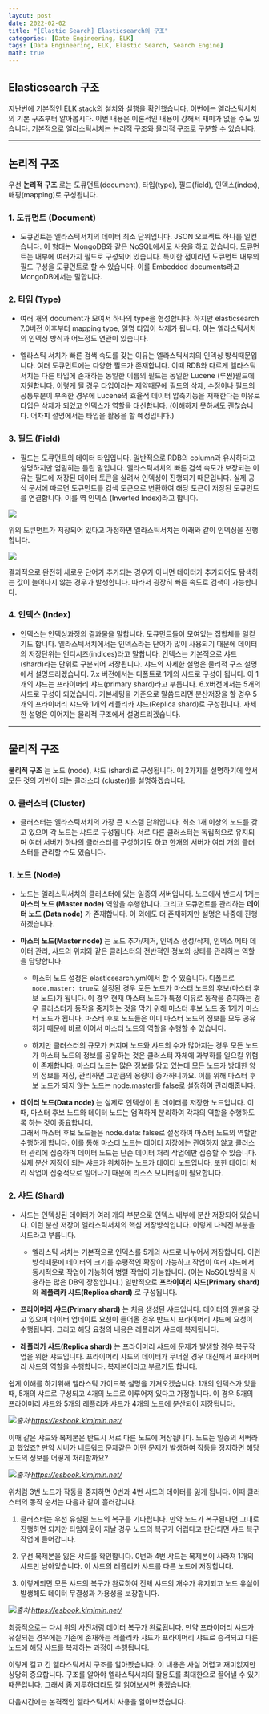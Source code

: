 ```yaml
---
layout: post
date: 2022-02-02
title: "[Elastic Search] Elasticsearch의 구조"
categories: [Date Engineering, ELK]
tags: [Data Engineering, ELK, Elastic Search, Search Engine]
math: true
---
```


## **Elasticsearch 구조**

지난번에 기본적인 ELK stack의 설치와 실행을 확인했습니다. 이번에는 엘라스틱서치의 기본 구조부터 알아봅시다. 이번 내용은 이론적인 내용이 강해서 재미가 없을 수도 있습니다. 기본적으로 엘라스틱서치는 논리적 구조와 물리적 구조로 구분할 수 있습니다.

---

## **논리적 구조**

우선 **논리적 구조** 로는 도큐먼트(document), 타입(type), 필드(field), 인덱스(index), 매핑(mapping)로 구성됩니다.

### 1. 도큐먼트 (Document)

- 도큐먼트는 엘라스틱서치의 데이터 최소 단위입니다. JSON 오브젝트 하나를 일컫습니다. 이 형태는 MongoDB와 같은 NoSQL에서도 사용을 하고 있습니다. 도큐먼트는 내부에 여러가지 필드로 구성되어 있습니다. 특이한 점이라면 도큐먼트 내부의 필드 구성을 도큐먼트로 할 수 있습니다. 이를 Embedded documents라고 MongoDB에서는 말합니다.

### 2. 타입 (Type)

- 여러 개의 document가 모여서 하나의 type을 형성합니다. 하지만 elasticsearch 7.0버전 이후부터 mapping type, 일명 타입이 삭제가 됩니다. 이는 엘라스틱서치의 인덱싱 방식과 어느정도 연관이 있습니다.

- 엘라스틱 서치가 빠른 검색 속도를 갖는 이유는 엘라스틱서치의 인덱싱 방식때문입니다. 여러 도큐먼트에는 다양한 필드가 존재합니다. 이때 RDB와 다르게 엘라스틱서치는 다른 타입에 존재하는 동일한 이름의 필드는 동일한 Lucene (루씬)필드에 지원합니다. 이렇게 될 경우 타입이라는 제약때문에 필드의 삭제, 수정이나 필드의 공통부분이 부족한 경우에 Lucene의 효율적 데이터 압축기능을 저해한다는 이유로 타입은 삭제가 되었고 인덱스가 역할을 대신합니다. (이해하지 못하셔도 괜찮습니다. 어차피 설명에서는 타입을 활용을 할 예정입니다.)

### 3. 필드 (Field)

- 필드는 도큐먼트의 데이터 타입입니다. 일반적으로 RDB의 column과 유사하다고 설명하지만 엄밀히는 틀린 말입니다. 엘라스틱서치의 빠른 검색 속도가 보장되는 이유는 필드에 저장된 데이터 토큰을 살려서 인덱싱이 진행되기 때문입니다. 실제 공식 문서에 따르면 도큐먼트를 검색 토큰으로 변환하여 해당 토큰이 저장된 도큐먼트를 연결합니다. 이를 역 인덱스 (Inverted Index)라고 합니다.

![](/image/DataEngineering/elk/elasticsearch/post2/rdb.png)

위의 도큐먼트가 저장되어 있다고 가정하면 엘라스틱서치는 아래와 같이 인덱싱을 진행합니다.

![](/image/DataEngineering/elk/elasticsearch/post2/elasticdb.png)

결과적으로 완전히 새로운 단어가 추가되는 경우가 아니면 데이터가 추가되어도 탐색하는 값이 늘어나지 않는 경우가 발생합니다. 따라서 굉장히 빠른 속도로 검색이 가능합니다.

### 4. 인덱스 (Index)

- 인덱스는 인덱싱과정의 결과물을 말합니다. 도큐먼트들이 모여있는 집합체를 일컫기도 합니다. 엘라스틱서치에서는 인덱스라는 단어가 많이 사용되기 때문에 데이터의 저장단위는 인디시즈(indices)라고 말합니다. 인덱스는 기본적으로 샤드 (shard)라는 단위로 구분되어 저장됩니다. 샤드의 자세한 설명은 물리적 구조 설명에서 설명드리겠습니다. 7.x 버전에서는 디폴트로 1개의 샤드로 구성이 됩니다. 이 1개의 샤드는 프라이머리 샤드(primary shard)라고 부릅니다. 6.x버전에서는 5개의 샤드로 구성이 되었습니다. 기본세팅을 기준으로 말씀드리면 분산저장을 할 경우 5개의 프라이머리 샤드와 1개의 레플리카 샤드(Replica shard)로 구성됩니다. 자세한 설명은 이어지는 물리적 구조에서 설명드리겠습니다.

---

## **물리적 구조**

**물리적 구조** 는 노드 (node), 샤드 (shard)로 구성됩니다. 이 2가지를 설명하기에 앞서 모든 것의 기반이 되는 클러스터 (cluster)를 설명하겠습니다.

### 0. 클러스터 (Cluster)

- 클러스터는 엘라스틱서치의 가장 큰 시스템 단위입니다. 최소 1개 이상의 노드를 갖고 있으며 각 노드는 샤드로 구성됩니다. 서로 다른 클러스터는 독립적으로 유지되며 여러 서버가 하나의 클러스터를 구성하기도 하고 한개의 서버가 여러 개의 클러스터를 관리할 수도 있습니다.

### 1. 노드 (Node)

- 노드는 엘라스틱서치의 클러스터에 있는 일종의 서버입니다. 노드에서 반드시 1개는 **마스터 노드 (Master node)** 역할을 수행합니다. 그리고 도큐먼트를 관리하는 **데이터 노드 (Data node)** 가 존재합니다. 이 외에도 더 존재하지만 설명은 나중에 진행하겠습니다.

- **마스터 노드(Master node)** 는 노드 추가/제거, 인덱스 생성/삭제, 인덱스 메타 데이터 관리, 샤드의 위치와 같은 클러스터의 전반적인 정보와 상태를 관리하는 역할을 담당합니다.

    - 마스터 노드 설정은 elasticsearch.yml에서 할 수 있습니다. 디폴트로 `node.master: true`로 설정된 경우 모든 노드가 마스터 노드의 후보(마스터 후보 노드)가 됩니다. 이 경우 현재 마스터 노드가 특정 이유로 동작을 중지하는 경우 클러스터가 동작을 중지하는 것을 막기 위해 마스터 후보 노드 중 1개가 마스터 노드가 됩니다. 마스터 후보 노드들은 이미 마스터 노드의 정보를 모두 공유하기 때문에 바로 이어서 마스터 노드의 역할을 수행할 수 있습니다.

    - 하지만 클러스터의 규모가 커지며 노드와 샤드의 수가 많아지는 경우 모든 노드가 마스터 노드의 정보를 공유하는 것은 클러스터 자체에 과부하를 일으킬 위험이 존재합니다. 마스터 노드는 많은 정보를 담고 있는데 모든 노드가 방대한 양의 정보를 저장, 관리하면 그만큼의 용량이 증가하니까요. 이를 위해 마스터 후보 노드가 되지 않는 노드는 node.master를 false로 설정하여 관리해줍니다.

- **데이터 노드(Data node)** 는 실제로 인덱싱이 된 데이터를 저장한 노드입니다. 이때, 마스터 후보 노드와 데이터 노드는 엄격하게 분리하여 각자의 역할을 수행하도록 하는 것이 중요합니다.  
그래서 마스터 후보 노드들은 node.data: false로 설정하여 마스터 노드의 역할만 수행하게 합니다. 이를 통해 마스터 노드는 데이터 저장에는 관여하지 않고 클러스터 관리에 집중하며 데이터 노드는 단순 데이터 처리 작업에만 집중할 수 있습니다. 실제 분산 저장이 되는 샤드가 위치하는 노드가 데이터 노드입니다. 또한 데이터 처리 작업이 집중적으로 일어나기 때문에 리소스 모니터링이 필요합니다.

### 2. 샤드 (Shard)

- 샤드는 인덱싱된 데이터가 여러 개의 부분으로 인덱스 내부에 분산 저장되어 있습니다. 이런 분산 저장이 엘라스틱서치의 핵심 저장방식입니다. 이렇게 나눠진 부분을 샤드라고 부릅니다.

    - 엘라스틱 서치는 기본적으로 인덱스를 5개의 샤드로 나누어서 저장합니다. 이런 방식때문에 데이터의 크기를 수평적인 확장이 가능하고 작업이 여러 샤드에서 동시적으로 작업이 가능하여 병렬 작업이 가능합니다. (이는 NoSQL방식을 사용하는 많은 DB의 장점입니다.) 일반적으로 **프라이머리 샤드(Primary shard)** 와 **레플리카 샤드(Replica shard)** 로 구성됩니다.

- **프라이머리 샤드(Primary shard)** 는 처음 생성된 샤드입니다. 데이터의 원본을 갖고 있으며 데이터 업데이트 요청이 들어올 경우 반드시 프라이머리 샤드에 요청이 수행됩니다. 그리고 해당 요청의 내용은 레플리카 샤드에 복제됩니다.

- **레플리카 샤드(Replica shard)** 는 프라이머리 샤드에 문제가 발생할 경우 복구작업을 위한 샤드입니다. 프라이머리 샤드의 데이터가 무너질 경우 대신해서 프라이머리 샤드의 역할을 수행합니다. 복제본이라고 부르기도 합니다.

쉽게 이해를 하기위해 엘라스틱 가이드북 설명을 가져오겠습니다. 1개의 인덱스가 있을때, 5개의 샤드로 구성되고 4개의 노드로 이루어져 있다고 가정합니다. 이 경우 5개의 프라이머리 샤드와 5개의 레플리카 샤드가 4개의 노드에 분산되어 저장됩니다.

![](/image/DataEngineering/elk/elasticsearch/post2/physic1.png)*출처:https://esbook.kimjmin.net/*

이때 같은 샤드와 복제본은 반드시 서로 다른 노드에 저장됩니다. 노드는 일종의 서버라고 했었죠? 만약 서버가 네트워크 문제같은 어떤 문제가 발생하여 작동을 정지하면 해당 노드의 정보를 어떻게 처리할까요?

![](/image/DataEngineering/elk/elasticsearch/post2/physic2.png)*출처:https://esbook.kimjmin.net/*

위처럼 3번 노드가 작동을 중지하면 0번과 4번 샤드의 데이터를 잃게 됩니다. 이때 클러스터의 동작 순서는 다음과 같이 흘러갑니다.

1) 클러스터는 우선 유실된 노드의 복구를 기다립니다. 만약 노드가 복구된다면 그대로 진행하면 되지만 타임아웃이 지날 경우 노드의 복구가 어렵다고 판단되면 샤드 복구 작업에 들어갑니다.

2) 우선 복제본을 잃은 샤드를 확인합니다. 0번과 4번 샤드는 복제본이 사라져 1개의 샤드만 남아있습니다. 이 샤드의 레플리카 샤드를 다른 노드에 저장합니다.

3) 이렇게되면 모든 샤드의 복구가 완료하여 전체 샤드의 개수가 유지되고 노드 유실이 발생해도 데이터 무결성과 가용성을 보장합니다.

![](/image/DataEngineering/elk/elasticsearch/post2/physic3.png)*출처:https://esbook.kimjmin.net/*

최종적으로는 다시 위의 사진처럼 데이터 복구가 완료됩니다. 만약 프라이머리 샤드가 유실되는 경우에는 기존에 존재하는 레플리카 샤드가 프라이머리 샤드로 승격되고 다른 노드에 해당 샤드를 복제하는 과정이 수행됩니다.

이렇게 길고 긴 엘라스틱서치 구조를 알아봤습니다. 이 내용은 사실 어렵고 재미없지만 상당히 중요합니다. 구조를 알아야 엘라스틱서치의 활용도를 최대한으로 끌어낼 수 있기 때문입니다. 그래서 좀 지루하더라도 잘 읽어보시면 좋겠습니다.

다음시간에는 본격적인 엘라스틱서치 사용을 알아보겠습니다.